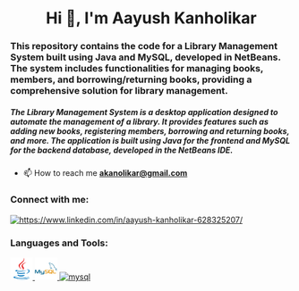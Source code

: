 <h1 align="center">Hi 👋, I'm Aayush Kanholikar</h1>
<h3 align="left">This repository contains the code for a Library Management System built using Java and MySQL, developed in NetBeans. The system includes functionalities for managing books, members, and borrowing/returning books, providing a comprehensive solution for library management.</h3>

<h5>The Library Management System is a desktop application designed to automate the management of a library. It provides features such as adding new books, registering members, borrowing and returning books, and more. The application is built using Java for the frontend and MySQL for the backend database, developed in the NetBeans IDE.</h5>

- 📫 How to reach me **akanolikar@gmail.com**

<h3 align="left">Connect with me:</h3>
<p align="left">
<a href="https://linkedin.com/in/https://www.linkedin.com/in/aayush-kanholikar-628325207/" target="blank"><img align="center" src="https://raw.githubusercontent.com/rahuldkjain/github-profile-readme-generator/master/src/images/icons/Social/linked-in-alt.svg" alt="https://www.linkedin.com/in/aayush-kanholikar-628325207/" height="30" width="40" /></a>
</p>

<h3 align="left">Languages and Tools:</h3>
<p align="left"> <a href="https://www.java.com" target="_blank" rel="noreferrer"> <img src="https://raw.githubusercontent.com/devicons/devicon/master/icons/java/java-original.svg" alt="java" width="40" height="40"/> </a> <a href="https://www.mysql.com/" target="_blank" rel="noreferrer"> <img src="https://raw.githubusercontent.com/devicons/devicon/master/icons/mysql/mysql-original-wordmark.svg" alt="mysql" width="40" height="40"/> </a> <a href="https://netbeans.apache.org/front/main/index.html" target="_blank" rel="noreferrer"> <img src="https://www.comparasoftware.ec/media/2500" alt="mysql" width="40" height="40"/> </a> </p>
